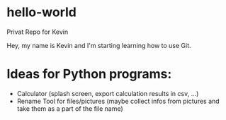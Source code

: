 # hello-world
Privat Repo for Kevin

Hey, my name is Kevin and I'm starting learning how to use Git.

# Ideas for Python programs:
- Calculator (splash screen, export calculation results in csv, ...)
- Rename Tool for files/pictures (maybe collect infos from pictures and take them as a part of the file name)

